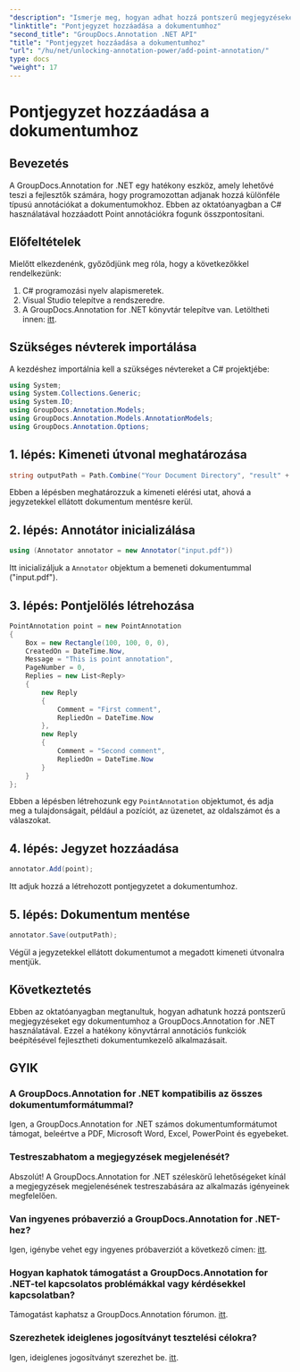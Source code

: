 ```yaml
---
"description": "Ismerje meg, hogyan adhat hozzá pontszerű megjegyzéseket PDF-ekhez a GroupDocs.Annotation for .NET segítségével. Lépésről lépésre útmutató a zökkenőmentes integrációhoz."
"linktitle": "Pontjegyzet hozzáadása a dokumentumhoz"
"second_title": "GroupDocs.Annotation .NET API"
"title": "Pontjegyzet hozzáadása a dokumentumhoz"
"url": "/hu/net/unlocking-annotation-power/add-point-annotation/"
type: docs
"weight": 17
---
```


# Pontjegyzet hozzáadása a dokumentumhoz

## Bevezetés
A GroupDocs.Annotation for .NET egy hatékony eszköz, amely lehetővé teszi a fejlesztők számára, hogy programozottan adjanak hozzá különféle típusú annotációkat a dokumentumokhoz. Ebben az oktatóanyagban a C# használatával hozzáadott Point annotációkra fogunk összpontosítani.
## Előfeltételek
Mielőtt elkezdenénk, győződjünk meg róla, hogy a következőkkel rendelkezünk:
1. C# programozási nyelv alapismeretek.
2. Visual Studio telepítve a rendszeredre.
3. A GroupDocs.Annotation for .NET könyvtár telepítve van. Letöltheti innen: [itt](https://releases.groupdocs.com/annotation/net/).

## Szükséges névterek importálása
A kezdéshez importálnia kell a szükséges névtereket a C# projektjébe:
```csharp
using System;
using System.Collections.Generic;
using System.IO;
using GroupDocs.Annotation.Models;
using GroupDocs.Annotation.Models.AnnotationModels;
using GroupDocs.Annotation.Options;
```
## 1. lépés: Kimeneti útvonal meghatározása
```csharp
string outputPath = Path.Combine("Your Document Directory", "result" + Path.GetExtension("input.pdf"));
```
Ebben a lépésben meghatározzuk a kimeneti elérési utat, ahová a jegyzetekkel ellátott dokumentum mentésre kerül.
## 2. lépés: Annotátor inicializálása
```csharp
using (Annotator annotator = new Annotator("input.pdf"))
```
Itt inicializáljuk a `Annotator` objektum a bemeneti dokumentummal ("input.pdf").
## 3. lépés: Pontjelölés létrehozása
```csharp
PointAnnotation point = new PointAnnotation
{
    Box = new Rectangle(100, 100, 0, 0),
    CreatedOn = DateTime.Now,
    Message = "This is point annotation",
    PageNumber = 0,
    Replies = new List<Reply>
    {
        new Reply
        {
            Comment = "First comment",
            RepliedOn = DateTime.Now
        },
        new Reply
        {
            Comment = "Second comment",
            RepliedOn = DateTime.Now
        }
    }
};
```
Ebben a lépésben létrehozunk egy `PointAnnotation` objektumot, és adja meg a tulajdonságait, például a pozíciót, az üzenetet, az oldalszámot és a válaszokat.
## 4. lépés: Jegyzet hozzáadása
```csharp
annotator.Add(point);
```
Itt adjuk hozzá a létrehozott pontjegyzetet a dokumentumhoz.
## 5. lépés: Dokumentum mentése
```csharp
annotator.Save(outputPath);
```
Végül a jegyzetekkel ellátott dokumentumot a megadott kimeneti útvonalra mentjük.

## Következtetés
Ebben az oktatóanyagban megtanultuk, hogyan adhatunk hozzá pontszerű megjegyzéseket egy dokumentumhoz a GroupDocs.Annotation for .NET használatával. Ezzel a hatékony könyvtárral annotációs funkciók beépítésével fejlesztheti dokumentumkezelő alkalmazásait.
## GYIK
### A GroupDocs.Annotation for .NET kompatibilis az összes dokumentumformátummal?
Igen, a GroupDocs.Annotation for .NET számos dokumentumformátumot támogat, beleértve a PDF, Microsoft Word, Excel, PowerPoint és egyebeket.
### Testreszabhatom a megjegyzések megjelenését?
Abszolút! A GroupDocs.Annotation for .NET széleskörű lehetőségeket kínál a megjegyzések megjelenésének testreszabására az alkalmazás igényeinek megfelelően.
### Van ingyenes próbaverzió a GroupDocs.Annotation for .NET-hez?
Igen, igénybe vehet egy ingyenes próbaverziót a következő címen: [itt](https://releases.groupdocs.com/).
### Hogyan kaphatok támogatást a GroupDocs.Annotation for .NET-tel kapcsolatos problémákkal vagy kérdésekkel kapcsolatban?
Támogatást kaphatsz a GroupDocs.Annotation fórumon. [itt](https://forum.groupdocs.com/c/annotation/10).
### Szerezhetek ideiglenes jogosítványt tesztelési célokra?
Igen, ideiglenes jogosítványt szerezhet be. [itt](https://purchase.groupdocs.com/temporary-license/).